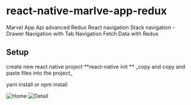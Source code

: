 # react-native-marlve-app-redux
Marvel App  Api advanced Redux
React navigation Stack navigation - Drawer Navigation with Tab Navigation
Fetch Data with Redux
<h2>Setup</h2>
create new react native project
**react-native init <project-name>**
  _copy and copy and paste files into the project_
  
yarn install or npm install



![Home](https://github.com/Erenner/react-native-marlve-app-redux/blob/master/desc/home.png=400x800)
![Detail](https://raw.githubusercontent.com/Erenner/react-native-marlve-app-redux/master/desc/detail.png=400x800)

